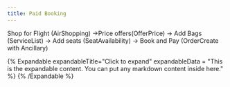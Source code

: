 ```yaml
---
title: Paid Booking
---
```


Shop for Flight (AirShopping) →Price offers(OfferPrice) → Add Bags (ServiceList) → Add seats (SeatAvailability) → Book and Pay (OrderCreate with Ancillary)


{% Expandable expandableTitle="Click to expand" expandableData = "This is the expandable content. You can put any markdown content inside here." %} {% /Expandable %}

